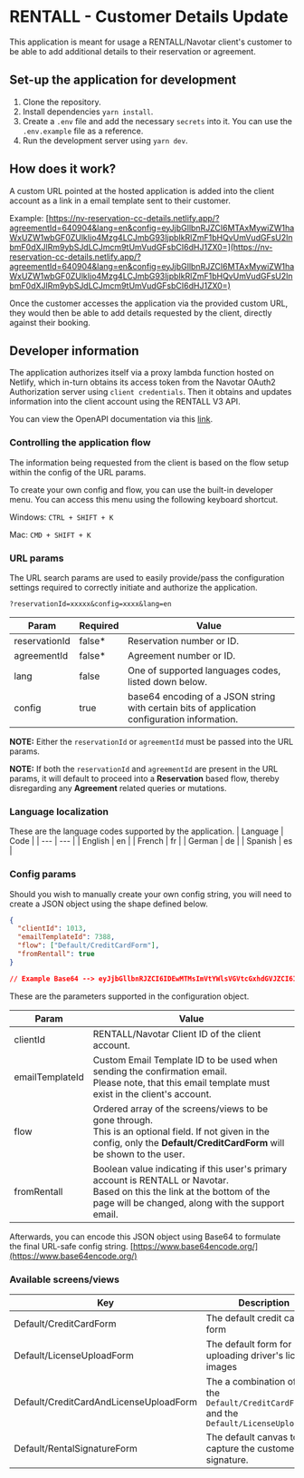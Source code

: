 # RENTALL - Customer Details Update

This application is meant for usage a RENTALL/Navotar client's customer to be able to add additional details to their reservation or agreement.

## Set-up the application for development

1. Clone the repository.
2. Install dependencies `yarn install`.
3. Create a `.env` file and add the necessary `secrets` into it. You can use the `.env.example` file as a reference.
4. Run the development server using `yarn dev`.

## How does it work?

A custom URL pointed at the hosted application is added into the client account as a link in a email template sent to their customer.

Example: [https://nv-reservation-cc-details.netlify.app/?agreementId=640904&lang=en&config=eyJjbGllbnRJZCI6MTAxMywiZW1haWxUZW1wbGF0ZUlkIjo4Mzg4LCJmbG93IjpbIkRlZmF1bHQvUmVudGFsU2lnbmF0dXJlRm9ybSJdLCJmcm9tUmVudGFsbCI6dHJ1ZX0=](https://nv-reservation-cc-details.netlify.app/?agreementId=640904&lang=en&config=eyJjbGllbnRJZCI6MTAxMywiZW1haWxUZW1wbGF0ZUlkIjo4Mzg4LCJmbG93IjpbIkRlZmF1bHQvUmVudGFsU2lnbmF0dXJlRm9ybSJdLCJmcm9tUmVudGFsbCI6dHJ1ZX0=)

Once the customer accesses the application via the provided custom URL, they would then be able to add details requested by the client, directly against their booking.

## Developer information

The application authorizes itself via a proxy lambda function hosted on Netlify, which in-turn obtains its access token from the Navotar OAuth2 Authorization server using `client credentials`. Then it obtains and updates information into the client account using the RENTALL V3 API.

You can view the OpenAPI documentation via this [link](https://api.apprentall.com/docs).

### Controlling the application flow

The information being requested from the client is based on the flow setup within the config of the URL params.

To create your own config and flow, you can use the built-in developer menu. You can access this menu using the following keyboard shortcut.

Windows: `CTRL + SHIFT + K`

Mac: `CMD + SHIFT + K`

### URL params

The URL search params are used to easily provide/pass the configuration settings required to correctly initiate and authorize the application.

```
?reservationId=xxxxx&config=xxxx&lang=en
```

| Param         | Required | Value                                                                                        |
| ------------- | -------- | -------------------------------------------------------------------------------------------- |
| reservationId | false\*  | Reservation number or ID.                                                                    |
| agreementId   | false\*  | Agreement number or ID.                                                                      |
| lang          | false    | One of supported languages codes, listed down below.                                         |
| config        | true     | base64 encoding of a JSON string with certain bits of application configuration information. |

**NOTE:** Either the `reservationId` or `agreementId` must be passed into the URL params.

**NOTE:** If both the `reservationId` and `agreementId` are present in the URL params, it will default to proceed into a **Reservation** based flow, thereby disregarding any **Agreement** related queries or mutations.

### Language localization

These are the language codes supported by the application.
| Language | Code |
| --- | --- |
| English | en |
| French | fr |
| German | de |
| Spanish | es |

### Config params

Should you wish to manually create your own config string, you will need to create a JSON object using the shape defined below.

```json
{
  "clientId": 1013,
  "emailTemplateId": 7388,
  "flow": ["Default/CreditCardForm"],
  "fromRentall": true
}

// Example Base64 --> eyJjbGllbnRJZCI6IDEwMTMsImVtYWlsVGVtcGxhdGVJZCI6IDczODgsImZsb3ciOiBbIkRlZmF1bHQvQ3JlZGl0Q2FyZEZvcm0iXX0=
```

These are the parameters supported in the configuration object.

| Param           | Value                                                                                                                                                                                 |
| --------------- | ------------------------------------------------------------------------------------------------------------------------------------------------------------------------------------- |
| clientId        | RENTALL/Navotar Client ID of the client account.                                                                                                                                      |
| emailTemplateId | Custom Email Template ID to be used when sending the confirmation email.<br />Please note, that this email template must exist in the client's account.                               |
| flow            | Ordered array of the screens/views to be gone through. <br /> This is an optional field. If not given in the config, only the **Default/CreditCardForm** will be shown to the user.   |
| fromRentall     | Boolean value indicating if this user's primary account is RENTALL or Navotar. <br /> Based on this the link at the bottom of the page will be changed, along with the support email. |

Afterwards, you can encode this JSON object using Base64 to formulate the final URL-safe config string. [https://www.base64encode.org/](https://www.base64encode.org/)

### Available screens/views

| Key                                    | Description                                                                                |
| -------------------------------------- | ------------------------------------------------------------------------------------------ |
| Default/CreditCardForm                 | The default credit card form                                                               |
| Default/LicenseUploadForm              | The default form for uploading driver's license images                                     |
| Default/CreditCardAndLicenseUploadForm | The a combination of both the `Default/CreditCardForm` and the `Default/LicenseUploadForm` |
| Default/RentalSignatureForm            | The default canvas to capture the customer's signature.                                    |
